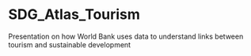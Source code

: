 # SDG_Atlas_Tourism
 Presentation on how World Bank uses data to understand links between tourism and sustainable development

